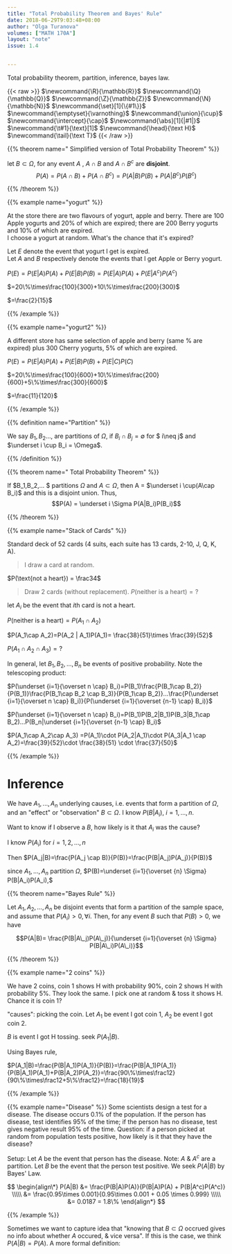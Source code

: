```yaml
---
title: "Total Probability Theorem and Bayes' Rule"
date: 2018-06-29T9:03:48+08:00
author: "Olga Turanova"
volumes: ["MATH 170A"]
layout: "note"
issue: 1.4


---
```


Total probability theorem, partition, inference, bayes law.

<!--more-->

<div class="latex-macros">
  {{< raw >}}
    $\newcommand{\R}{\mathbb{R}}$
    $\newcommand{\Q}{\mathbb{Q}}$
    $\newcommand{\Z}{\mathbb{Z}}$
    $\newcommand{\N}{\mathbb{N}}$
    $\newcommand{\set}[1]{\{#1\}}$
    $\newcommand{\emptyset}{\varnothing}$
    $\newcommand{\union}{\cup}$
    $\newcommand{\intercept}{\cap}$
    $\newcommand{\abs}[1]{|#1|}$
    $\newcommand{\t#1}{\text}[1]$
    $\newcommand{\head}{\text H}$
    $\newcommand{\tail}{\text T}$
  {{< /raw >}}
</div>

{{% theorem name=" Simplified version of Total Probability Theorem" %}}

let $B \subset \Omega$, for any event $A$ , $A\cap B$ and $A\cap B^c$ are **disjoint**. $$P(A) = P(A\cap B) + P(A\cap B^c)=P(A|B)P(B)+P(A|B^c)P(B^c)$$

{{% /theorem %}}

{{% example name="yogurt" %}}

At the store there are two flavours of yogurt, apple and berry. There are 100 Apple yogurts and 20% of which are expired; there are 200 Berry yogurts and 10% of which are expired.
<br>
I choose a yogurt at random. What's the chance that it's expired?

Let $E$ denote the event that yogurt I get is expired. <br>
Let $A$ and $B$ respectively denote the events that I get Apple or Berry yogurt.

$P(E) = P(E|A)P(A)+P(E|B)P(B)=P(E|A)P(A)+P(E|A^c)P(A^c)$

$=20\%\times\frac{100}{300}+10\%\times\frac{200}{300}$

$=\frac{2}{15}$

{{% /example %}}


{{% example name="yogurt2" %}}

A different store has same selection of apple and berry (same \% are expired) plus 300 Cherry yogurts, 5% of which are expired.

$P(E) = P(E|A)P(A)+P(E|B)P(B)+ P(E|C)P(C )$

$=20\%\times\frac{100}{600}+10\%\times\frac{200}{600}+5\%\times\frac{300}{600}$

$=\frac{11}{120}$



{{% /example %}}

{{% definition name="Partition" %}}

We say $B_1, B_2...$, are partitions of $\Omega,$ if $B_i \cap B_j = \emptyset$ for $ i\neq j$ and $\underset i \cup B_i = \Omega$.

{{% /definition %}}

 {{% theorem name=" Total Probability Theorem" %}}

If $B_1,B_2,... $ partitions $\Omega$ and $A\subset \Omega$, then  A = $\underset i \cup(A\cap B_i)$ and this is a disjoint union. Thus,
$$P(A) = \underset i \Sigma P(A|B_i)P(B_i)$$

 {{% /theorem %}}

{{% example name="Stack of Cards" %}}

Standard deck of 52 cards (4 suits, each suite has 13 cards, 2-10, J, Q, K, A).

> I draw a card at random.

$P(\text{not a heart}) = \frac34$

> Draw 2 cards (without replacement). $P(\text{neither is a heart}) = ?$

let $A_i$ be the event that $i$th card is not a heart.

$P(\text{neither is a heart}) = P(A_1\cap A_2)$

$P(A_1\cap A_2)=P(A_2 | A_1)P(A_1)= \frac{38}{51}\times \frac{39}{52}$

$P(A_1\cap A_2\cap A_3) =?$

In general, let $B_1, B_2, ..., B_n$ be events of positive probability. Note the telescoping product:

$P(\underset {i=1}{\overset n \cap} B_i)=P(B_1)\frac{P(B_1\cap B_2)}{P(B_1)}\frac{P(B_1\cap B_2 \cap B_3)}{P(B_1\cap B_2)}...\frac{P(\underset {i=1}{\overset n \cap} B_i)}{P(\underset {i=1}{\overset {n-1} \cap} B_i)}$

$P(\underset {i=1}{\overset n \cap} B_i)=P(B_1)P(B_2|B_1)P(B_3|B_1\cap B_2)...P(B_n|\underset {i=1}{\overset {n-1} \cap} B_i)$

$P(A_1\cap A_2\cap A_3) =P(A_1)\cdot P(A_2|A_1)\cdot P(A_3|A_1 \cap A_2)=\frac{39}{52}\cdot \frac{38}{51} \cdot \frac{37}{50}$

{{% /example %}}

# Inference

We have $A_1, ..., A_n$ underlying causes, i.e. events that form a partition of $\Omega$, and an "effect" or "observation" $B \subset \Omega$. I know $P(B|A_i)$, $i= 1, ... ,n$.

Want to know if I observe a $B$, how likely is it that $A_i$ was the cause?

I know $P(A_i)$ for $i=1,2,...,n$

Then $P(A_j|B)=\frac{P(A_j \cap B)}{P(B)}=\frac{P(B|A_j)P(A_j)}{P(B)}$

since $A_1, ..., A_n$ partition $\Omega$, $P(B)=\underset {i=1}{\overset {n} \Sigma} P(B|A_i)P(A_i),$

{{% theorem name="Bayes Rule" %}}

Let $A_1 , A_2, ..., A_n$ be disjoint events that form a partition of the sample space, and assume that $P(A_i) > 0, \forall i$. Then, for any event $B$ such that $P(B) > 0$, we have

$$P(A|B)= \frac{P(B|A\_j)P(A\_j)}{\underset {i=1}{\overset {n} \Sigma} P(B|A\_i)P(A\_i)}$$

{{% /theorem %}}

{{% example name="2 coins" %}}

We have 2 coins, coin 1 shows H with probability $90\%$, coin 2 shows H with probability $5\%$. They look the same. I pick one at random & toss it shows H. Chance it is coin 1?

"causes": picking the coin. Let $A_1$ be event I got coin 1, $A_2$ be event I got coin 2.

$B$ is event I got H tossing. seek $P(A_1|B)$.

Using Bayes rule,

$P(A_1|B)=\frac{P(B|A_1)P(A_1)}{P(B)}=\frac{P(B|A_1)P(A_1)}{P(B|A_1)P(A_1)+P(B|A_2)P(A_2)}=\frac{90\%\times\frac12}{90\%\times\frac12+5\%\frac12}=\frac{18}{19}$

{{% /example %}}

{{% example name="Disease" %}}
Some scientists design a test for a disease. The disease occurs 0.1% of the population. If the person has disease, test identifies 95% of the time; if the person has no disease, test gives negative result 95% of the time. Question: if a person picked at random from population tests positive, how likely is it that they have the disease?

Setup:
Let $A$ be the event that person has the disease.
Note: $A$ & $A^c$ are a partition.
Let $B$ be the event that the person test positive.
We seek $P(A|B)$ by Bayes' Law.

$$
\begin{align\*}
P(A|B) &= \frac{P(B|A)P(A)}{P(B|A)P(A) + P(B|A^c)P(A^c)} \\\\\
&= \frac{0.95\times 0.001}{0.95\times 0.001 + 0.05 \times 0.999} \\\\\
&= 0.0187 = 1.8\%
\end{align*}
$$

{{% /example %}}

Sometimes we want to capture idea that "knowing that $B \subset \Omega$ occrued gives no info about whether $A$ occured, \& vice versa". If this is the case, we think $P(A|B)=P(A).$ A more formal definition:

